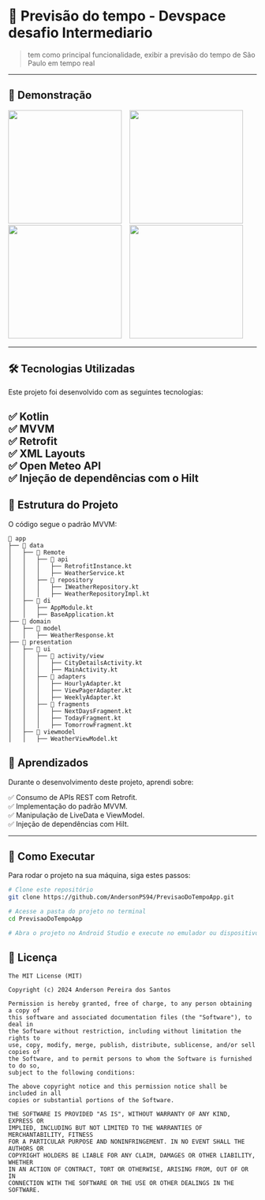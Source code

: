 # 📱 Previsão do tempo - Devspace desafio Intermediario

>tem como principal funcionalidade, exibir a previsão do tempo de São Paulo em tempo real

---

## 📸 Demonstração  

<img src="https://github.com/user-attachments/assets/bbfd43b7-d2c9-443c-b33c-ea2b66204478" width="230">
&nbsp;&nbsp;

<img src="https://github.com/user-attachments/assets/29d31e69-9799-4d46-8281-f7034f3f9584" width="230">
&nbsp;&nbsp;

<img src="https://github.com/user-attachments/assets/76df115e-fcab-4096-a077-9ba563912856" width="230">
&nbsp;&nbsp;

<img src="https://github.com/user-attachments/assets/aa81279c-def1-4906-a496-628d2b92c8d7" width="230">
&nbsp;&nbsp;







---

## 🛠️ Tecnologias Utilizadas  
Este projeto foi desenvolvido com as seguintes tecnologias:  

✅ **Kotlin**  
✅ **MVVM**  
✅ **Retrofit**  
✅ **XML Layouts**  
✅ **Open Meteo API**      
✅ **Injeção de dependências com o Hilt**
---

## 📂 Estrutura do Projeto
O código segue o padrão MVVM:

```plaintext
📂 app                   
├── 📂 data             
│   ├── 📂 Remote                        
│   │   ├── 📂 api                 
│   │   │   ├── RetrofitInstance.kt                                  
│   │   │   ├── WeatherService.kt                               
│   │   ├── 📂 repository                     
│   │   │   ├── IWeatherRepository.kt                 
│   │   │   ├── WeatherRepositoryImpl.kt                
│   ├── 📂 di                    
│   │   ├── AppModule.kt                 
│   │   ├── BaseApplication.kt              
├── 📂 domain                
│   ├── 📂 model                
│   │   ├── WeatherResponse.kt          
├── 📂 presentation
│   ├── 📂 ui
│   │   ├── 📂 activity/view
│   │   │   ├── CityDetailsActivity.kt
│   │   │   ├── MainActivity.kt
│   │   ├── 📂 adapters 
│   │   │   ├── HourlyAdapter.kt
│   │   │   ├── ViewPagerAdapter.kt
│   │   │   ├── WeeklyAdapter.kt
│   │   ├── 📂 fragments 
│   │   │   ├── NextDaysFragment.kt
│   │   │   ├── TodayFragment.kt
│   │   │   ├── TomorrowFragment.kt
│   ├── 📂 viewmodel
│   │   ├── WeatherViewModel.kt
```


## 📄 Aprendizados
Durante o desenvolvimento deste projeto, aprendi sobre:

✅ Consumo de APIs REST com Retrofit.        
✅ Implementação do padrão MVVM.        
✅ Manipulação de LiveData e ViewModel.        
✅ Injeção de dependências com Hilt.      

---

## 🚀 Como Executar  

Para rodar o projeto na sua máquina, siga estes passos:  

```bash
# Clone este repositório
git clone https://github.com/AndersonPS94/PrevisaoDoTempoApp.git

# Acesse a pasta do projeto no terminal
cd PrevisaoDoTempoApp

# Abra o projeto no Android Studio e execute no emulador ou dispositivo real.
```


## 📜 Licença
```
The MIT License (MIT)

Copyright (c) 2024 Anderson Pereira dos Santos

Permission is hereby granted, free of charge, to any person obtaining a copy of
this software and associated documentation files (the "Software"), to deal in
the Software without restriction, including without limitation the rights to
use, copy, modify, merge, publish, distribute, sublicense, and/or sell copies of
the Software, and to permit persons to whom the Software is furnished to do so,
subject to the following conditions:

The above copyright notice and this permission notice shall be included in all
copies or substantial portions of the Software.

THE SOFTWARE IS PROVIDED "AS IS", WITHOUT WARRANTY OF ANY KIND, EXPRESS OR
IMPLIED, INCLUDING BUT NOT LIMITED TO THE WARRANTIES OF MERCHANTABILITY, FITNESS
FOR A PARTICULAR PURPOSE AND NONINFRINGEMENT. IN NO EVENT SHALL THE AUTHORS OR
COPYRIGHT HOLDERS BE LIABLE FOR ANY CLAIM, DAMAGES OR OTHER LIABILITY, WHETHER
IN AN ACTION OF CONTRACT, TORT OR OTHERWISE, ARISING FROM, OUT OF OR IN
CONNECTION WITH THE SOFTWARE OR THE USE OR OTHER DEALINGS IN THE SOFTWARE.
```
